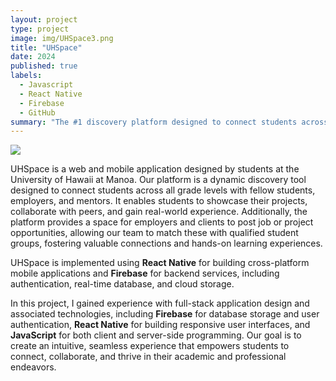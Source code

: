 ```yaml
---
layout: project
type: project
image: img/UHSpace3.png
title: "UHSpace"
date: 2024
published: true
labels:
  - Javascript
  - React Native
  - Firebase
  - GitHub
summary: "The #1 discovery platform designed to connect students across all grade levels with fellow students, employers, and mentors."
---
```


<img class="img-fluid" src="../img/vacay/vacay-home-page.png">

UHSpace is a web and mobile application designed by students at the University of Hawaii at Manoa. Our platform is a dynamic discovery tool designed to connect students across all grade levels with fellow students, employers, and mentors. It enables students to showcase their projects, collaborate with peers, and gain real-world experience. Additionally, the platform provides a space for employers and clients to post job or project opportunities, allowing our team to match these with qualified student groups, fostering valuable connections and hands-on learning experiences.

UHSpace is implemented using <strong>React Native</strong> for building cross-platform mobile applications and <strong>Firebase</strong> for backend services, including authentication, real-time database, and cloud storage. 

In this project, I gained experience with full-stack application design and associated technologies, including <strong>Firebase</strong> for database storage and user authentication, <strong>React Native</strong> for building responsive user interfaces, and <strong>JavaScript</strong> for both client and server-side programming. Our goal is to create an intuitive, seamless experience that empowers students to connect, collaborate, and thrive in their academic and professional endeavors.
